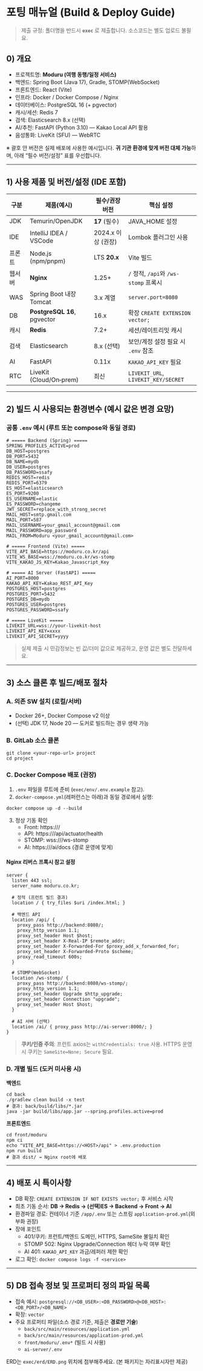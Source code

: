 # 포팅 매뉴얼 (Build & Deploy Guide)

> 제출 규정: 폴더명을 반드시 **`exec`** 로 제출합니다. 소스코드는 별도 업로드 불필요.

## 0) 개요
- 프로젝트명: **Moduru (여행 동행/일정 서비스)**  
- 백엔드: Spring Boot (Java 17), Gradle, STOMP(WebSocket)
- 프론트엔드: React (Vite)
- 인프라: Docker / Docker Compose / Nginx
- 데이터베이스: PostgreSQL 16 (+ pgvector)
- 캐시/세션: Redis 7
- 검색: Elasticsearch 8.x (선택)
- AI/추천: FastAPI (Python 3.10) — Kakao Local API 활용
- 음성통화: LiveKit (SFU) — WebRTC

※ 괄호 안 버전은 실제 배포에 사용한 예시입니다. **귀 기관 환경에 맞게 버전 대체 가능**하며, 아래 “필수 버전/설정” 표를 우선합니다.

---

## 1) 사용 제품 및 버전/설정 (IDE 포함)

| 구분 | 제품(예시) | 필수/권장 버전 | 핵심 설정 |
|---|---|---|---|
| JDK | Temurin/OpenJDK | **17** (필수) | JAVA_HOME 설정 |
| IDE | IntelliJ IDEA / VSCode | 2024.x 이상 (권장) | Lombok 플러그인 사용 |
| 프론트 | Node.js (npm/pnpm) | LTS **20.x** | Vite 빌드 |
| 웹서버 | **Nginx** | 1.25+ | `/` 정적, `/api`와 `/ws-stomp` 프록시 |
| WAS | Spring Boot 내장 Tomcat | 3.x 계열 | `server.port=8080` |
| DB | **PostgreSQL 16**, pgvector | 16.x | 확장 `CREATE EXTENSION vector;` |
| 캐시 | **Redis** | 7.2+ | 세션/레이트리밋 캐시 |
| 검색 | Elasticsearch | 8.x (선택) | 보안/계정 설정 필요 시 `.env` 참조 |
| AI | FastAPI | 0.11x | `KAKAO_API_KEY` 필요 |
| RTC | LiveKit (Cloud/On‑prem) | 최신 | `LIVEKIT_URL`, `LIVEKIT_KEY/SECRET` |

---

## 2) 빌드 시 사용되는 환경변수 (예시 값은 변경 요망)

### 공통 `.env` 예시 (루트 또는 compose와 동일 경로)
```
# ===== Backend (Spring) =====
SPRING_PROFILES_ACTIVE=prod
DB_HOST=postgres
DB_PORT=5432
DB_NAME=mydb
DB_USER=postgres
DB_PASSWORD=ssafy
REDIS_HOST=redis
REDIS_PORT=6379
ES_HOST=elasticsearch
ES_PORT=9200
ES_USERNAME=elastic
ES_PASSWORD=changeme
JWT_SECRET=replace_with_strong_secret
MAIL_HOST=smtp.gmail.com
MAIL_PORT=587
MAIL_USERNAME=your_gmail_account@gmail.com
MAIL_PASSWORD=app_password
MAIL_FROM=Moduru <your_gmail_account@gmail.com>

# ===== Frontend (Vite) =====
VITE_API_BASE=https://moduru.co.kr/api
VITE_WS_BASE=wss://moduru.co.kr/ws-stomp
VITE_KAKAO_JS_KEY=Kakao_Javascript_Key

# ===== AI Server (FastAPI) =====
AI_PORT=8000
KAKAO_API_KEY=Kakao_REST_API_Key
POSTGRES_HOST=postgres
POSTGRES_PORT=5432
POSTGRES_DB=mydb
POSTGRES_USER=postgres
POSTGRES_PASSWORD=ssafy

# ===== LiveKit =====
LIVEKIT_URL=wss://your-livekit-host
LIVEKIT_API_KEY=xxxx
LIVEKIT_API_SECRET=yyyy
```

> 실제 제출 시 민감정보는 빈 값/더미 값으로 제공하고, 운영 값은 별도 전달하세요.

---

## 3) 소스 클론 후 빌드/배포 절차

### A. 의존 SW 설치 (로컬/서버)
- Docker 26+, Docker Compose v2 이상
- (선택) JDK 17, Node 20 — 도커로 빌드하는 경우 생략 가능

### B. GitLab 소스 클론
```
git clone <your-repo-url> project
cd project
```

### C. Docker Compose 배포 (권장)
1. `.env` 파일을 루트에 준비 (`exec/env/.env.example` 참고).  
2. `docker-compose.yml`(레퍼런스는 아래)과 동일 경로에서 실행:
```
docker compose up -d --build
```
3. 정상 기동 확인
   - Front: https://<HOST>/
   - API: https://<HOST>/api/actuator/health
   - STOMP: wss://<HOST>/ws-stomp
   - AI: https://<HOST>/ai/docs (경로 운영에 맞게)

#### Nginx 리버스 프록시 참고 설정
```
server {
  listen 443 ssl;
  server_name moduru.co.kr;

  # 정적 (프런트 빌드 결과)
  location / { try_files $uri /index.html; }

  # 백엔드 API
  location /api/ {
    proxy_pass http://backend:8080/;
    proxy_http_version 1.1;
    proxy_set_header Host $host;
    proxy_set_header X-Real-IP $remote_addr;
    proxy_set_header X-Forwarded-For $proxy_add_x_forwarded_for;
    proxy_set_header X-Forwarded-Proto $scheme;
    proxy_read_timeout 600s;
  }

  # STOMP(WebSocket)
  location /ws-stomp/ {
    proxy_pass http://backend:8080/ws-stomp/;
    proxy_http_version 1.1;
    proxy_set_header Upgrade $http_upgrade;
    proxy_set_header Connection "upgrade";
    proxy_set_header Host $host;
  }

  # AI 서버 (선택)
  location /ai/ { proxy_pass http://ai-server:8000/; }
}
```

> **쿠키/인증 주의**: 프런트 axios는 `withCredentials: true` 사용. HTTPS 운영 시 쿠키는 `SameSite=None; Secure` 필요.

### D. 개별 빌드 (도커 미사용 시)

**백엔드**
```
cd back
./gradlew clean build -x test
# 결과: back/build/libs/*.jar
java -jar build/libs/app.jar --spring.profiles.active=prod
```

**프론트엔드**
```
cd front/moduru
npm ci
echo "VITE_API_BASE=https://<HOST>/api" > .env.production
npm run build
# 결과 dist/ → Nginx root에 배포
```

---

## 4) 배포 시 특이사항
- DB 확장: `CREATE EXTENSION IF NOT EXISTS vector;` 후 서비스 시작
- 최초 기동 순서: **DB → Redis → (선택)ES → Backend → Front → AI**
- 환경파일 경로: 컨테이너 기준 `/app/.env` 또는 스프링 `application-prod.yml`(외부화 권장)
- 장애 포인트
  - 401/쿠키: 프런트/백엔드 도메인, HTTPS, SameSite 불일치 확인
  - STOMP 502: Nginx Upgrade/Connection 헤더 누락 여부 확인
  - AI 401: `KAKAO_API_KEY` 과금/레퍼러 제한 확인
- 로그 확인: `docker compose logs -f <service>`

---

## 5) DB 접속 정보 및 프로퍼티 정의 파일 목록
- 접속 예시: `postgresql://<DB_USER>:<DB_PASSWORD>@<DB_HOST>:<DB_PORT>/<DB_NAME>`
- 확장: `vector`
- 주요 프로퍼티 파일(소스 경로 기준, 제출은 **경로만 기술**)
  - `back/src/main/resources/application.yml`
  - `back/src/main/resources/application-prod.yml`
  - `front/moduru/.env*` (빌드 시 사용)
  - `ai-server/.env`

ERD는 `exec/erd/ERD.png` 위치에 첨부해주세요. (본 패키지는 자리표시자만 제공)
